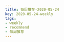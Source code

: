 ```yaml
---
title: 每周推荐-2020-05-24
key: 2020-05-24-weekly
tags:
- weekly
- recommend
- 每周推荐
---
```


<!--more-->
